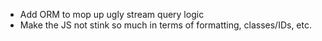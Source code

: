 * Add ORM to mop up ugly stream query logic
* Make the JS not stink so much in terms of formatting, classes/IDs, etc.

